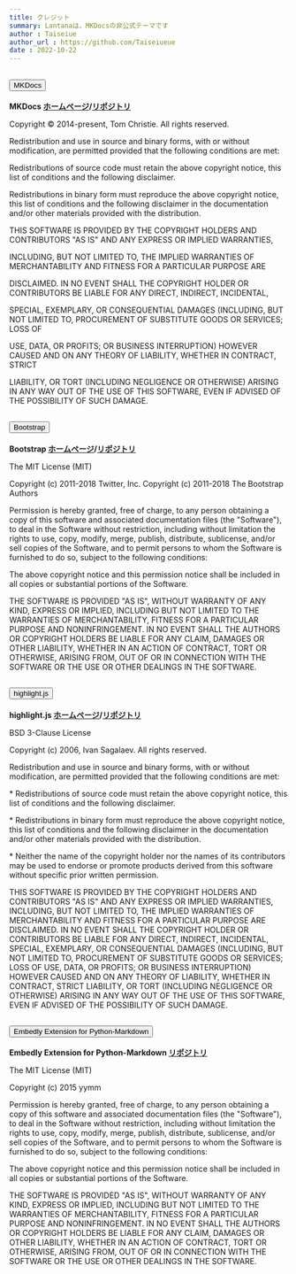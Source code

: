 ```yaml
---
title: クレジット
summary: Lantanaは、MKDocsの非公式テーマです
author : Taiseiue
author_url : https://github.com/Taiseiueue
date : 2022-10-22
---
```


<div class="accordion" >
  <div class="accordion-item">
    <h2 class="accordion-header">
      <button class="accordion-button" type="button" data-bs-toggle="collapse" data-bs-target="#credit-mkdocs" aria-expanded="false" >
        MKDocs
      </button>
    </h2>
    <div id="credit-mkdocs" class="accordion-collapse collapse">
      <div class="accordion-body">
      <p><b>MKDocs <a href="https://www.mkdocs.org/">ホームページ</a>/<a href="https://github.com/mkdocs/mkdocs">リポジトリ</a></b></p>
    <p>  Copyright © 2014-present, Tom Christie. All rights reserved.</p>
    <p>Redistribution and use in source and binary forms, with or
    without modification, are permitted provided that the following
    conditions are met:</p>
    <p>Redistributions of source code must retain the above copyright
    notice, this list of conditions and the following disclaimer.</p>
    <p>Redistributions in binary form must reproduce the above copyright
    notice, this list of conditions and the following disclaimer in
    the documentation and/or other materials provided with the
    distribution.</p>
    <p>THIS SOFTWARE IS PROVIDED BY THE COPYRIGHT HOLDERS AND
    CONTRIBUTORS "AS IS" AND ANY EXPRESS OR IMPLIED WARRANTIES,</P>
    <p>INCLUDING, BUT NOT LIMITED TO, THE IMPLIED WARRANTIES OF
    MERCHANTABILITY AND FITNESS FOR A PARTICULAR PURPOSE ARE</p>
    <p>DISCLAIMED. IN NO EVENT SHALL THE COPYRIGHT HOLDER OR
    CONTRIBUTORS BE LIABLE FOR ANY DIRECT, INDIRECT, INCIDENTAL,</p>
    <p>SPECIAL, EXEMPLARY, OR CONSEQUENTIAL DAMAGES (INCLUDING, BUT NOT
    LIMITED TO, PROCUREMENT OF SUBSTITUTE GOODS OR SERVICES; LOSS OF</p>
    <p>USE, DATA, OR PROFITS; OR BUSINESS INTERRUPTION) HOWEVER CAUSED
    AND ON ANY THEORY OF LIABILITY, WHETHER IN CONTRACT, STRICT</p>
    <p>LIABILITY, OR TORT (INCLUDING NEGLIGENCE OR OTHERWISE) ARISING IN
    ANY WAY OUT OF THE USE OF THIS SOFTWARE, EVEN IF ADVISED OF THE POSSIBILITY OF SUCH DAMAGE.</p>
      </div>
    </div>
    <div class="accordion-item">
    <h2 class="accordion-header">
      <button class="accordion-button" type="button" data-bs-toggle="collapse" data-bs-target="#credit-bootstrap" aria-expanded="false" >
        Bootstrap
      </button>
    </h2>
    <div id="credit-bootstrap" class="accordion-collapse collapse">
      <div class="accordion-body">
      <p><b>Bootstrap <a href="https://getbootstrap.com/">ホームページ</a>/<a href="https://github.com/twbs/bootstrap">リポジトリ</a></b></p>
    <p>The MIT License (MIT)</p>
    <p>Copyright (c) 2011-2018 Twitter, Inc.
    Copyright (c) 2011-2018 The Bootstrap Authors</p>
    <p>Permission is hereby granted, free of charge, to any person obtaining a copy
of this software and associated documentation files (the "Software"), to deal
in the Software without restriction, including without limitation the rights
to use, copy, modify, merge, publish, distribute, sublicense, and/or sell
copies of the Software, and to permit persons to whom the Software is
furnished to do so, subject to the following conditions:</p>
    <p>The above copyright notice and this permission notice shall be included in
all copies or substantial portions of the Software.</P>
    <p>THE SOFTWARE IS PROVIDED "AS IS", WITHOUT WARRANTY OF ANY KIND, EXPRESS OR
IMPLIED, INCLUDING BUT NOT LIMITED TO THE WARRANTIES OF MERCHANTABILITY,
FITNESS FOR A PARTICULAR PURPOSE AND NONINFRINGEMENT. IN NO EVENT SHALL THE
AUTHORS OR COPYRIGHT HOLDERS BE LIABLE FOR ANY CLAIM, DAMAGES OR OTHER
LIABILITY, WHETHER IN AN ACTION OF CONTRACT, TORT OR OTHERWISE, ARISING FROM,
OUT OF OR IN CONNECTION WITH THE SOFTWARE OR THE USE OR OTHER DEALINGS IN
THE SOFTWARE.</p>
      </div>
    </div>
    <div class="accordion-item">
    <h2 class="accordion-header">
      <button class="accordion-button" type="button" data-bs-toggle="collapse" data-bs-target="#credit-highlightjs" aria-expanded="false" >
        highlight.js
      </button>
    </h2>
    <div id="credit-highlightjs" class="accordion-collapse collapse">
      <div class="accordion-body">
      <p><b>highlight.js <a href="https://highlightjs.org/">ホームページ</a>/<a href="https://github.com/highlightjs/highlight.js">リポジトリ</a></b></p>
    <p>BSD 3-Clause License</p>
    <p>Copyright (c) 2006, Ivan Sagalaev.
    All rights reserved.</p>
    <p>Redistribution and use in source and binary forms, with or without
modification, are permitted provided that the following conditions are met:</p>
    <p>* Redistributions of source code must retain the above copyright notice, this
  list of conditions and the following disclaimer.</p>
    <p>* Redistributions in binary form must reproduce the above copyright notice,
  this list of conditions and the following disclaimer in the documentation
  and/or other materials provided with the distribution.</P>
    <p>* Neither the name of the copyright holder nor the names of its
  contributors may be used to endorse or promote products derived from
  this software without specific prior written permission.</p>
    <p>THIS SOFTWARE IS PROVIDED BY THE COPYRIGHT HOLDERS AND CONTRIBUTORS "AS IS"
AND ANY EXPRESS OR IMPLIED WARRANTIES, INCLUDING, BUT NOT LIMITED TO, THE
IMPLIED WARRANTIES OF MERCHANTABILITY AND FITNESS FOR A PARTICULAR PURPOSE ARE
DISCLAIMED. IN NO EVENT SHALL THE COPYRIGHT HOLDER OR CONTRIBUTORS BE LIABLE
FOR ANY DIRECT, INDIRECT, INCIDENTAL, SPECIAL, EXEMPLARY, OR CONSEQUENTIAL
DAMAGES (INCLUDING, BUT NOT LIMITED TO, PROCUREMENT OF SUBSTITUTE GOODS OR
SERVICES; LOSS OF USE, DATA, OR PROFITS; OR BUSINESS INTERRUPTION) HOWEVER
CAUSED AND ON ANY THEORY OF LIABILITY, WHETHER IN CONTRACT, STRICT LIABILITY,
OR TORT (INCLUDING NEGLIGENCE OR OTHERWISE) ARISING IN ANY WAY OUT OF THE USE
OF THIS SOFTWARE, EVEN IF ADVISED OF THE POSSIBILITY OF SUCH DAMAGE.</p>
      </div>
    </div>
    <div class="accordion-item">
    <h2 class="accordion-header">
      <button class="accordion-button" type="button" data-bs-toggle="collapse" data-bs-target="#credit-mdx-embedly" aria-expanded="false" >
        Embedly Extension for Python-Markdown
      </button>
    </h2>
    <div id="credit-mdx-embedly" class="accordion-collapse collapse">
      <div class="accordion-body">
      <p><b>Embedly Extension for Python-Markdown <a href="https://github.com/yymm/mdx_embedly">リポジトリ</a></b></p>
    <p>  The MIT License (MIT)</p>
    <p>Copyright (c) 2015 yymm</p>
    <p>Permission is hereby granted, free of charge, to any person obtaining a copy
of this software and associated documentation files (the "Software"), to deal
in the Software without restriction, including without limitation the rights
to use, copy, modify, merge, publish, distribute, sublicense, and/or sell
copies of the Software, and to permit persons to whom the Software is
furnished to do so, subject to the following conditions:</p>
    <p>The above copyright notice and this permission notice shall be included in all
copies or substantial portions of the Software.</p>
    <p>THE SOFTWARE IS PROVIDED "AS IS", WITHOUT WARRANTY OF ANY KIND, EXPRESS OR
IMPLIED, INCLUDING BUT NOT LIMITED TO THE WARRANTIES OF MERCHANTABILITY,
FITNESS FOR A PARTICULAR PURPOSE AND NONINFRINGEMENT. IN NO EVENT SHALL THE
AUTHORS OR COPYRIGHT HOLDERS BE LIABLE FOR ANY CLAIM, DAMAGES OR OTHER
LIABILITY, WHETHER IN AN ACTION OF CONTRACT, TORT OR OTHERWISE, ARISING FROM,
OUT OF OR IN CONNECTION WITH THE SOFTWARE OR THE USE OR OTHER DEALINGS IN THE
SOFTWARE.</P>
      </div>
    </div>
</div>